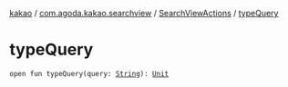 [kakao](../../index.md) / [com.agoda.kakao.searchview](../index.md) / [SearchViewActions](index.md) / [typeQuery](./type-query.md)

# typeQuery

`open fun typeQuery(query: `[`String`](https://kotlinlang.org/api/latest/jvm/stdlib/kotlin/-string/index.html)`): `[`Unit`](https://kotlinlang.org/api/latest/jvm/stdlib/kotlin/-unit/index.html)
